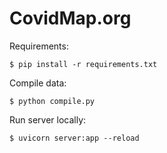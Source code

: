 # CovidMap.org

Requirements:

    $ pip install -r requirements.txt

Compile data:

    $ python compile.py

Run server locally:

    $ uvicorn server:app --reload
